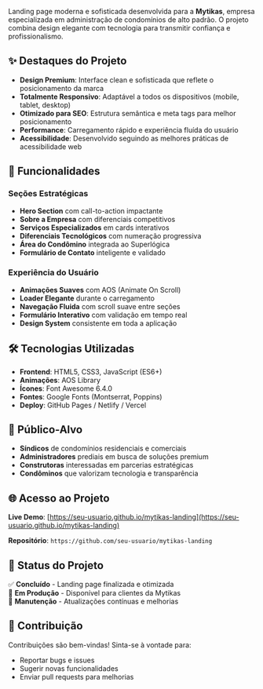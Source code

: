 Landing page moderna e sofisticada desenvolvida para a **Mytikas**, empresa especializada em administração de condomínios de alto padrão. O projeto combina design elegante com tecnologia para transmitir confiança e profissionalismo.

## ✨ Destaques do Projeto

- **Design Premium**: Interface clean e sofisticada que reflete o posicionamento da marca
- **Totalmente Responsivo**: Adaptável a todos os dispositivos (mobile, tablet, desktop)
- **Otimizado para SEO**: Estrutura semântica e meta tags para melhor posicionamento
- **Performance**: Carregamento rápido e experiência fluída do usuário
- **Acessibilidade**: Desenvolvido seguindo as melhores práticas de acessibilidade web

## 🚀 Funcionalidades

### Seções Estratégicas
- **Hero Section** com call-to-action impactante
- **Sobre a Empresa** com diferenciais competitivos
- **Serviços Especializados** em cards interativos
- **Diferenciais Tecnológicos** com numeração progressiva
- **Área do Condômino** integrada ao Superlógica
- **Formulário de Contato** inteligente e validado

### Experiência do Usuário
- **Animações Suaves** com AOS (Animate On Scroll)
- **Loader Elegante** durante o carregamento
- **Navegação Fluida** com scroll suave entre seções
- **Formulário Interativo** com validação em tempo real
- **Design System** consistente em toda a aplicação

## 🛠️ Tecnologias Utilizadas

- **Frontend**: HTML5, CSS3, JavaScript (ES6+)
- **Animações**: AOS Library
- **Ícones**: Font Awesome 6.4.0
- **Fontes**: Google Fonts (Montserrat, Poppins)
- **Deploy**: GitHub Pages / Netlify / Vercel

## 🎯 Público-Alvo

- **Síndicos** de condomínios residenciais e comerciais
- **Administradores** prediais em busca de soluções premium
- **Construtoras** interessadas em parcerias estratégicas
- **Condôminos** que valorizam tecnologia e transparência

## 🌐 Acesso ao Projeto

**Live Demo**: [https://seu-usuario.github.io/mytikas-landing](https://seu-usuario.github.io/mytikas-landing)

**Repositório**: `https://github.com/seu-usuario/mytikas-landing`

## 📱 Status do Projeto

✅ **Concluído** - Landing page finalizada e otimizada  
🚀 **Em Produção** - Disponível para clientes da Mytikas  
🔧 **Manutenção** - Atualizações contínuas e melhorias

## 🤝 Contribuição

Contribuições são bem-vindas! Sinta-se à vontade para:
- Reportar bugs e issues
- Sugerir novas funcionalidades
- Enviar pull requests para melhorias
